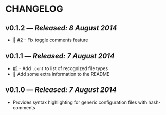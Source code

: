 # CHANGELOG

## **v0.1.2** &mdash; *Released: 8 August 2014*

* :bug: [#2](https://github.com/lee-dohm/language-generic-config/issues/2) - Fix toggle comments feature

## **v0.1.1** &mdash; *Released: 7 August 2014*

* [#1](https://github.com/lee-dohm/language-generic-config/issues/1) - Add `.conf` to list of recognized file types
* :memo: Add some extra information to the README

## **v0.1.0** &mdash; *Released: 7 August 2014*

* Provides syntax highlighting for generic configuration files with hash-comments
